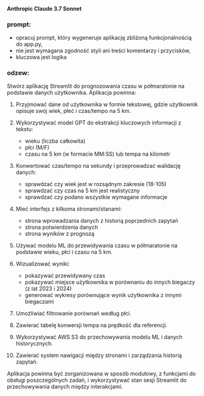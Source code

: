 
#### Anthropic Claude 3.7 Sonnet 

### prompt:

- opracuj prompt, który wygeneruje aplikację zbliżoną funkcjonalnością do app.py,
- nie jest wymagana zgodność styli ani treści komentarzy i przycisków,
- kluczowa jest logika

### odzew:

Stwórz aplikację Streamlit do prognozowania czasu w półmaratonie na podstawie danych użytkownika. Aplikacja powinna:

1. Przyjmować dane od użytkownika w formie tekstowej, gdzie użytkownik opisuje swój wiek, płeć i czas/tempo na 5 km.

2. Wykorzystywać model GPT do ekstrakcji kluczowych informacji z tekstu:
   - wieku (liczba całkowita)
   - płci (M/F)
   - czasu na 5 km (w formacie MM:SS) lub tempa na kilometr

3. Konwertować czas/tempo na sekundy i przeprowadzać walidację danych:
   - sprawdzać czy wiek jest w rozsądnym zakresie (18-105)
   - sprawdzać czy czas na 5 km jest realistyczny
   - sprawdzać czy podano wszystkie wymagane informacje

4. Mieć interfejs z kilkoma stronami/stanami:
   - strona wprowadzania danych z historią poprzednich zapytań
   - strona potwierdzenia danych
   - strona wyników z prognozą

5. Używać modelu ML do przewidywania czasu w półmaratonie na podstawie wieku, płci i czasu na 5 km.

6. Wizualizować wyniki:
   - pokazywać przewidywany czas
   - pokazywać miejsce użytkownika w porównaniu do innych biegaczy (z lat 2023 i 2024)
   - generować wykresy porównujące wynik użytkownika z innymi biegaczami

7. Umożliwiać filtrowanie porównań według płci.

8. Zawierać tabelę konwersji tempa na prędkość dla referencji.

9. Wykorzystywać AWS S3 do przechowywania modelu ML i danych historycznych.

10. Zawierać system nawigacji między stronami i zarządzania historią zapytań.

Aplikacja powinna być zorganizowana w sposób modułowy, z funkcjami do obsługi poszczególnych zadań, i wykorzystywać stan sesji Streamlit do przechowywania danych między interakcjami.
